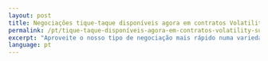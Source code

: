 ```yaml
---
layout: post
title: Negociações tique-taque disponíveis agora em contratos Volatility Superior/Inferior
permalink: /pt/tique-taque-disponíveis-agora-em-contratos-volatility-superior-inferior-2016/
excerpt: "Aproveite o nosso tipo de negociação mais rápido numa variedade de formas novas, com negociações tique-taque Superior/Inferior disponíveis agora nos Índices Volatility..."
language: pt
---
```

